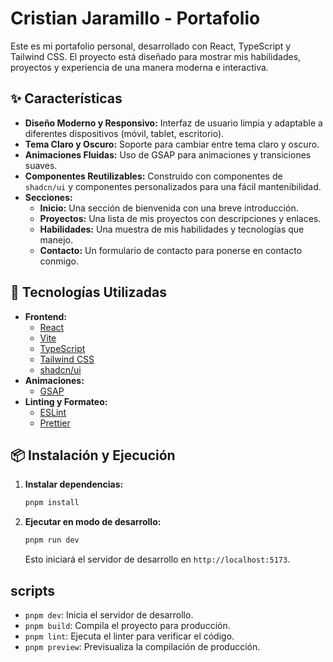 # Cristian Jaramillo - Portafolio

Este es mi portafolio personal, desarrollado con React, TypeScript y Tailwind CSS. El proyecto está diseñado para mostrar mis habilidades, proyectos y experiencia de una manera moderna e interactiva.

## ✨ Características

*   **Diseño Moderno y Responsivo:** Interfaz de usuario limpia y adaptable a diferentes dispositivos (móvil, tablet, escritorio).
*   **Tema Claro y Oscuro:** Soporte para cambiar entre tema claro y oscuro.
*   **Animaciones Fluidas:** Uso de GSAP para animaciones y transiciones suaves.
*   **Componentes Reutilizables:** Construido con componentes de `shadcn/ui` y componentes personalizados para una fácil mantenibilidad.
*   **Secciones:**
    *   **Inicio:** Una sección de bienvenida con una breve introducción.
    *   **Proyectos:** Una lista de mis proyectos con descripciones y enlaces.
    *   **Habilidades:** Una muestra de mis habilidades y tecnologías que manejo.
    *   **Contacto:** Un formulario de contacto para ponerse en contacto conmigo.

## 🚀 Tecnologías Utilizadas

*   **Frontend:**
    *   [React](https://reactjs.org/)
    *   [Vite](https://vitejs.dev/)
    *   [TypeScript](https://www.typescriptlang.org/)
    *   [Tailwind CSS](https://tailwindcss.com/)
    *   [shadcn/ui](https://ui.shadcn.com/)
*   **Animaciones:**
    *   [GSAP](https://greensock.com/gsap/)
*   **Linting y Formateo:**
    *   [ESLint](https://eslint.org/)
    *   [Prettier](https://prettier.io/)

## 📦 Instalación y Ejecución

1.  **Instalar dependencias:**
    ```bash
    pnpm install
    ```
2.  **Ejecutar en modo de desarrollo:**
    ```bash
    pnpm run dev
    ```
    Esto iniciará el servidor de desarrollo en `http://localhost:5173`.

## scripts

*   `pnpm dev`: Inicia el servidor de desarrollo.
*   `pnpm build`: Compila el proyecto para producción.
*   `pnpm lint`: Ejecuta el linter para verificar el código.
*   `pnpm preview`: Previsualiza la compilación de producción.